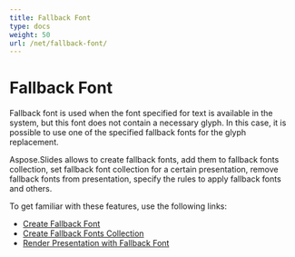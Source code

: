 ```yaml
---
title: Fallback Font
type: docs
weight: 50
url: /net/fallback-font/
---
```


# **Fallback Font**
Fallback font is used when the font specified for text is available in the system, but this font does not contain a necessary glyph. In this case, it is possible to use one of the specified fallback fonts for the glyph replacement.

Aspose.Slides allows to create fallback fonts, add them to fallback fonts collection, set fallback font collection for a certain presentation, remove fallback fonts from presentation, specify the rules to apply fallback fonts and others.

To get familiar with these features, use the following links:

- [Create Fallback Font](/slides/net/create-fallback-font)
- [Create Fallback Fonts Collection](/slides/net/create-fallback-fonts-collection)
- [Render Presentation with Fallback Font](/slides/net/render-presentation-with-fallback-font)






